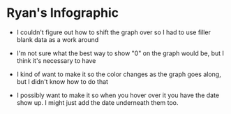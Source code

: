 # Ryan's Infographic

- I couldn't figure out how to shift the graph over so I had to use filler blank data as a work around

- I'm not sure what the best way to show "0" on the graph would be, but I think it's necessary to have

- I kind of want to make it so the color changes as the graph goes along, but I didn't know how to do that

- I possibly want to make it so when you hover over it you have the date show up. I might just add the date underneath them too. 
